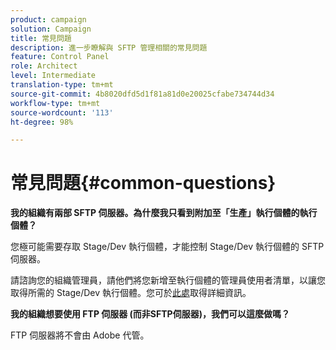 ```yaml
---
product: campaign
solution: Campaign
title: 常見問題
description: 進一步瞭解與 SFTP 管理相關的常見問題
feature: Control Panel
role: Architect
level: Intermediate
translation-type: tm+mt
source-git-commit: 4b8020dfd5d1f81a81d0e20025cfabe734744d34
workflow-type: tm+mt
source-wordcount: '113'
ht-degree: 98%

---
```



# 常見問題{#common-questions}

**我的組織有兩部 SFTP 伺服器。為什麼我只看到附加至「生產」執行個體的執行個體？**

您極可能需要存取 Stage/Dev 執行個體，才能控制 Stage/Dev 執行個體的 SFTP 伺服器。

請諮詢您的組織管理員，請他們將您新增至執行個體的管理員使用者清單，以讓您取得所需的 Stage/Dev 執行個體。您可於[此處](../../discover/using/managing-permissions.md)取得詳細資訊。

**我的組織想要使用 FTP 伺服器 (而非SFTP伺服器)，我們可以這麼做嗎？**

FTP 伺服器將不會由 Adobe 代管。
